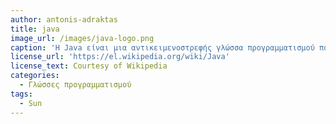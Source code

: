 ```yaml
---
author: antonis-adraktas
title: java
image_url: /images/java-logo.png
caption: 'Η Java είναι μια αντικειμενοστρεφής γλώσσα προγραμματισμού που σχεδιάστηκε από την εταιρεία πληροφορικής Sun Microsystems. Η σχεδίαση της ξεκίνησε το 1991, καθώς η εταιρία αναζητούσε το κατάλληλο εργαλείο για να αποτελέσει την πλατφόρμα ανάπτυξης λογισμικού σε μικρο-συσκευές.Ιδρυτής της είναι ο James Gosling, που εργαζόταν εκείνη την εποχή για την Sun. '
license_url: 'https://el.wikipedia.org/wiki/Java'
license_text: Courtesy of Wikipedia
categories:
  - Γλώσσες προγραμματισμού
tags:
  - Sun
---
```

